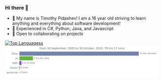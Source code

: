 ### Hi there 👋
- :adult: My name is Timothy Pidashev! I am a 16 year old striving to learn anything and everything about software development!
- :evergreen_tree: Experienced in C#, Python, Java, and Javascript
- 👯 Open to collaborating on projects

[![Top Languagess](https://github-readme-stats.vercel.app/api/top-langs/?username=timothypidashev&layout=compact)](https://github.com/anuraghazra/github-readme-stats)
<img src="https://github.com/avinal/avinal/blob/main/images/stat.svg" alt="Time spent coding"/>

